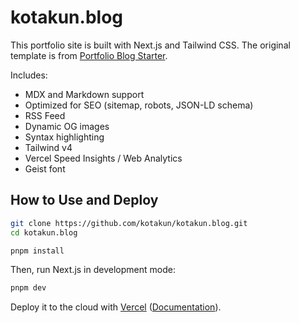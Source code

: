 # kotakun.blog

This portfolio site is built with Next.js and Tailwind CSS. The original template is from [Portfolio Blog Starter](https://github.com/vercel/examples/tree/main/solutions/blog).

Includes:

- MDX and Markdown support
- Optimized for SEO (sitemap, robots, JSON-LD schema)
- RSS Feed
- Dynamic OG images
- Syntax highlighting
- Tailwind v4
- Vercel Speed Insights / Web Analytics
- Geist font

## How to Use and Deploy

```bash
git clone https://github.com/kotakun/kotakun.blog.git
cd kotakun.blog

pnpm install
```

Then, run Next.js in development mode:

```bash
pnpm dev
```

Deploy it to the cloud with [Vercel](https://vercel.com/templates) ([Documentation](https://nextjs.org/docs/app/building-your-application/deploying)).
